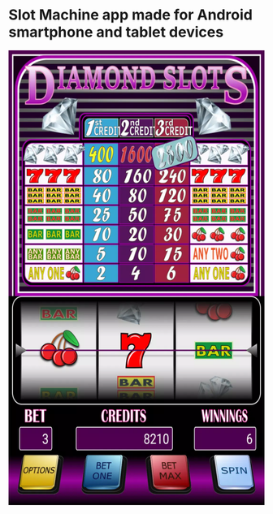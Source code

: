 # Slot Machine app made for Android smartphone and tablet devices

![Screenshot description](Screenshots/screen-0.png)
